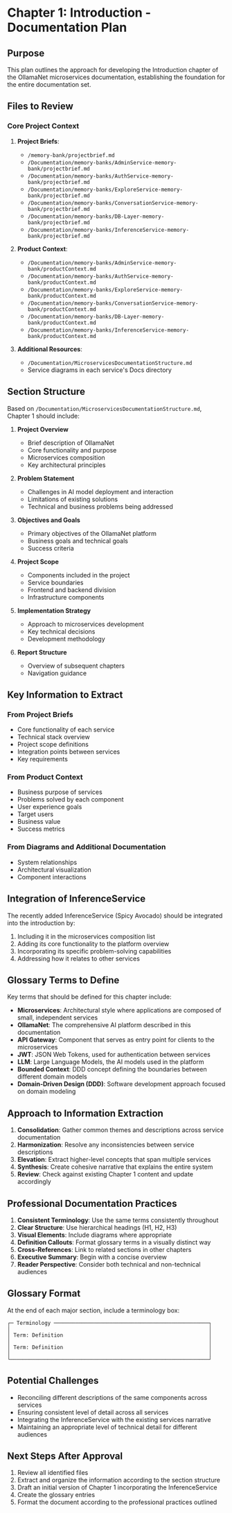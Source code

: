 # Chapter 1: Introduction - Documentation Plan

## Purpose
This plan outlines the approach for developing the Introduction chapter of the OllamaNet microservices documentation, establishing the foundation for the entire documentation set.

## Files to Review

### Core Project Context
1. **Project Briefs**:
   - `/memory-bank/projectbrief.md`
   - `/Documentation/memory-banks/AdminService-memory-bank/projectbrief.md`
   - `/Documentation/memory-banks/AuthService-memory-bank/projectbrief.md`
   - `/Documentation/memory-banks/ExploreService-memory-bank/projectbrief.md`
   - `/Documentation/memory-banks/ConversationService-memory-bank/projectbrief.md`
   - `/Documentation/memory-banks/DB-Layer-memory-bank/projectbrief.md`
   - `/Documentation/memory-banks/InferenceService-memory-bank/projectbrief.md`

2. **Product Context**:
   - `/Documentation/memory-banks/AdminService-memory-bank/productContext.md`
   - `/Documentation/memory-banks/AuthService-memory-bank/productContext.md`
   - `/Documentation/memory-banks/ExploreService-memory-bank/productContext.md`
   - `/Documentation/memory-banks/ConversationService-memory-bank/productContext.md`
   - `/Documentation/memory-banks/DB-Layer-memory-bank/productContext.md`
   - `/Documentation/memory-banks/InferenceService-memory-bank/productContext.md`

3. **Additional Resources**:
   - `/Documentation/MicroservicesDocumentationStructure.md`
   - Service diagrams in each service's Docs directory

## Section Structure

Based on `/Documentation/MicroservicesDocumentationStructure.md`, Chapter 1 should include:

1. **Project Overview**
   - Brief description of OllamaNet
   - Core functionality and purpose
   - Microservices composition
   - Key architectural principles

2. **Problem Statement**
   - Challenges in AI model deployment and interaction
   - Limitations of existing solutions
   - Technical and business problems being addressed

3. **Objectives and Goals**
   - Primary objectives of the OllamaNet platform
   - Business goals and technical goals
   - Success criteria

4. **Project Scope**
   - Components included in the project
   - Service boundaries
   - Frontend and backend division
   - Infrastructure components

5. **Implementation Strategy**
   - Approach to microservices development
   - Key technical decisions
   - Development methodology

6. **Report Structure**
   - Overview of subsequent chapters
   - Navigation guidance

## Key Information to Extract

### From Project Briefs
- Core functionality of each service
- Technical stack overview
- Project scope definitions
- Integration points between services
- Key requirements

### From Product Context
- Business purpose of services
- Problems solved by each component
- User experience goals
- Target users
- Business value
- Success metrics

### From Diagrams and Additional Documentation
- System relationships
- Architectural visualization
- Component interactions

## Integration of InferenceService

The recently added InferenceService (Spicy Avocado) should be integrated into the introduction by:

1. Including it in the microservices composition list
2. Adding its core functionality to the platform overview
3. Incorporating its specific problem-solving capabilities
4. Addressing how it relates to other services

## Glossary Terms to Define

Key terms that should be defined for this chapter include:

- **Microservices**: Architectural style where applications are composed of small, independent services
- **OllamaNet**: The comprehensive AI platform described in this documentation
- **API Gateway**: Component that serves as entry point for clients to the microservices
- **JWT**: JSON Web Tokens, used for authentication between services
- **LLM**: Large Language Models, the AI models used in the platform
- **Bounded Context**: DDD concept defining the boundaries between different domain models
- **Domain-Driven Design (DDD)**: Software development approach focused on domain modeling

## Approach to Information Extraction

1. **Consolidation**: Gather common themes and descriptions across service documentation
2. **Harmonization**: Resolve any inconsistencies between service descriptions
3. **Elevation**: Extract higher-level concepts that span multiple services
4. **Synthesis**: Create cohesive narrative that explains the entire system
5. **Review**: Check against existing Chapter 1 content and update accordingly

## Professional Documentation Practices

1. **Consistent Terminology**: Use the same terms consistently throughout
2. **Clear Structure**: Use hierarchical headings (H1, H2, H3)
3. **Visual Elements**: Include diagrams where appropriate
4. **Definition Callouts**: Format glossary terms in a visually distinct way
5. **Cross-References**: Link to related sections in other chapters
6. **Executive Summary**: Begin with a concise overview
7. **Reader Perspective**: Consider both technical and non-technical audiences

## Glossary Format

At the end of each major section, include a terminology box:

```
┌─ Terminology ──────────────────────────────────────────────────┐
│                                                                │
│ Term: Definition                                               │
│                                                                │
│ Term: Definition                                               │
│                                                                │
└────────────────────────────────────────────────────────────────┘
```

## Potential Challenges

- Reconciling different descriptions of the same components across services
- Ensuring consistent level of detail across all services
- Integrating the InferenceService with the existing services narrative
- Maintaining an appropriate level of technical detail for different audiences

## Next Steps After Approval

1. Review all identified files
2. Extract and organize the information according to the section structure
3. Draft an initial version of Chapter 1 incorporating the InferenceService
4. Create the glossary entries
5. Format the document according to the professional practices outlined 